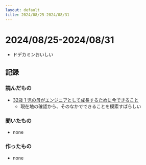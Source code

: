 ```yaml
---
layout: default
title: 2024/08/25-2024/08/31
---
```


# 2024/08/25-2024/08/31

* ドデカミンおいしい

## 記録

### 読んだもの

* [32歳 1 児の母がエンジニアとして成長するために今できること](https://speakerdeck.com/c5meg1012/32sui-1-er-nomu-gaenziniatositecheng-chang-surutamenijin-dekirukoto)
  * 現在地の確認から、そのなかでできることを模索すばらしい


### 聞いたもの

* none

### 作ったもの

* none
